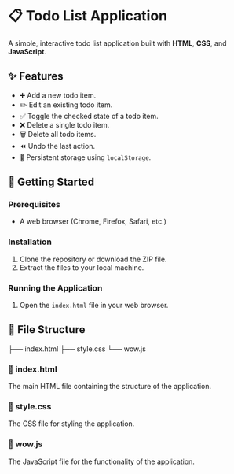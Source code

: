 # 📋 Todo List Application

A simple, interactive todo list application built with **HTML**, **CSS**, and **JavaScript**.

## ✨ Features

- ➕ Add a new todo item.
- ✏️ Edit an existing todo item.
- ✅ Toggle the checked state of a todo item.
- ❌ Delete a single todo item.
- 🗑️ Delete all todo items.
- ⏪ Undo the last action.
- 💾 Persistent storage using `localStorage`.

## 🚀 Getting Started

### Prerequisites

- A web browser (Chrome, Firefox, Safari, etc.)

### Installation

1. Clone the repository or download the ZIP file.
2. Extract the files to your local machine.

### Running the Application

1. Open the `index.html` file in your web browser.

## 📂 File Structure

├── index.html
├── style.css
└── wow.js

### 📄 index.html

The main HTML file containing the structure of the application.

### 🎨 style.css

The CSS file for styling the application.

### 📜 wow.js

The JavaScript file for the functionality of the application.
